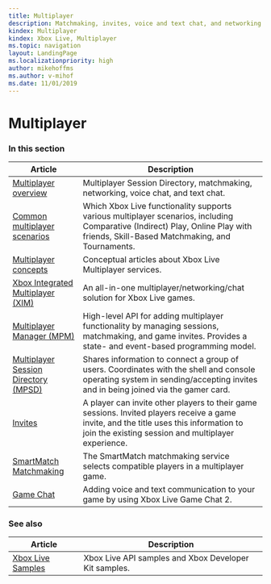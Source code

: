 ```yaml
---
title: Multiplayer
description: Matchmaking, invites, voice and text chat, and networking.
kindex: Multiplayer
kindex: Xbox Live, Multiplayer
ms.topic: navigation
layout: LandingPage
ms.localizationpriority: high
author: mikehoffms
ms.author: v-mihof
ms.date: 11/01/2019
---
```


# Multiplayer


### In this section

| Article | Description |
|---------|-------------|
| [Multiplayer overview](live-multiplayer-intro.md) | Multiplayer Session Directory, matchmaking, networking, voice chat, and text chat. |
| [Common multiplayer scenarios](live-common-multiplayer-scenarios.md) | Which Xbox Live functionality supports various multiplayer scenarios, including Comparative (Indirect) Play, Online Play with friends, Skill-Based Matchmaking, and Tournaments. |
| [Multiplayer concepts](concepts/live-multiplayer-concepts-nav.md) | Conceptual articles about Xbox Live Multiplayer services. |
| [Xbox Integrated Multiplayer (XIM)](xim/live-xim-nav.md) | An all-in-one multiplayer/networking/chat solution for Xbox Live games. |
| [Multiplayer Manager (MPM)](mpm/live-multiplayer-manager-nav.md) | High-level API for adding multiplayer functionality by managing sessions, matchmaking, and game invites. Provides a state- and event-based programming model. |
| [Multiplayer Session Directory (MPSD)](mpsd/live-mpsd-nav.md) | Shares information to connect a group of users. Coordinates with the shell and console operating system in sending/accepting invites and in being joined via the gamer card. |
| [Invites](invites/live-invites-nav.md) | A player can invite other players to their game sessions. Invited players receive a game invite, and the title uses this information to join the existing session and multiplayer experience. |
| [SmartMatch Matchmaking](matchmaking/live-matchmaking-nav.md) | The SmartMatch matchmaking service selects compatible players in a multiplayer game. |
| [Game Chat](chat/live-chat-nav.md) | Adding voice and text communication to your game by using Xbox Live Game Chat 2. |


### See also

| Article | Description |
|---------|-------------|
| [Xbox Live Samples](../../api-ref/live-samples.md) | Xbox Live API samples and Xbox Developer Kit samples. |
